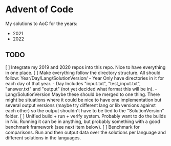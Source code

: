 # Advent of Code
My solutions to AoC for the years:

- 2021
- 2022

## TODO

[ ] Integrate my 2019 and 2020 repos into this repo.
    Nice to have everything in one place.
[ ] Make everything follow the directory structure.
    All should follow: Year/Day/Lang/SolutionVersion/
    - Year
      Only have directories in it for each day of that year.
    - Day
      Includes "input.txt", "test_input.txt", "answer.txt" and "output" (not yet decided what format this will be in).
    - Lang/SolutionVersion
      Maybe these should be merged to one thing. There might be situations where it could be nice to have one implementation but several output versions (maybe try different lang or lib versions against each other) so the output shouldn't have to be tied to the "SolutionVersion" folder.
[ ] Unified build + run + verify system.
    Probably want to do the builds in Nix. Running it can be in anything, but probably something with a good benchmark framework (see next item below).
[ ] Benchmark for comparisons.
    Run and then output data over the solutions per language and different solutions in the languages.

